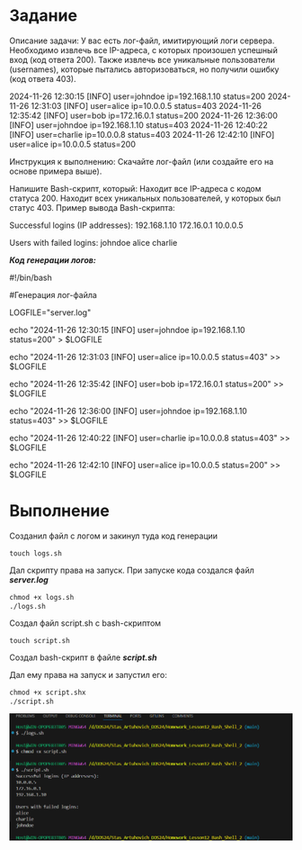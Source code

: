 # Задание 
Описание задачи:
У вас есть лог-файл, имитирующий логи сервера.
Необходимо извлечь все IP-адреса, с которых произошел успешный вход (код ответа 200). Также извлечь все уникальные пользователи (usernames), которые пытались авторизоваться, но получили ошибку (код ответа 403).

2024-11-26 12:30:15 [INFO] user=johndoe ip=192.168.1.10 status=200
2024-11-26 12:31:03 [INFO] user=alice ip=10.0.0.5 status=403
2024-11-26 12:35:42 [INFO] user=bob ip=172.16.0.1 status=200
2024-11-26 12:36:00 [INFO] user=johndoe ip=192.168.1.10 status=403
2024-11-26 12:40:22 [INFO] user=charlie ip=10.0.0.8 status=403
2024-11-26 12:42:10 [INFO] user=alice ip=10.0.0.5 status=200

Инструкция к выполнению:
Скачайте лог-файл (или создайте его на основе примера выше).

Напишите Bash-скрипт, который:
Находит все IP-адреса с кодом статуса 200.
Находит всех уникальных пользователей, у которых был статус 403.
Пример вывода Bash-скрипта:

Successful logins (IP addresses):
192.168.1.10
172.16.0.1
10.0.0.5

Users with failed logins:
johndoe
alice
charlie

***Код генерации логов:***

#!/bin/bash 

#Генерация лог-файла

LOGFILE="server.log"

echo "2024-11-26 12:30:15 [INFO] user=johndoe ip=192.168.1.10 status=200" > $LOGFILE

echo "2024-11-26 12:31:03 [INFO] user=alice ip=10.0.0.5 status=403" >> $LOGFILE

echo "2024-11-26 12:35:42 [INFO] user=bob ip=172.16.0.1 status=200" >> $LOGFILE

echo "2024-11-26 12:36:00 [INFO] user=johndoe ip=192.168.1.10 status=403" >> $LOGFILE

echo "2024-11-26 12:40:22 [INFO] user=charlie ip=10.0.0.8 status=403" >> $LOGFILE

echo "2024-11-26 12:42:10 [INFO] user=alice ip=10.0.0.5 status=200" >> $LOGFILE

# Выполнение

Созданил файл с логом и закинул туда код генерации
```
touch logs.sh
```
Дал скрипту права на запуск. При запуске кода создался файл ***__server.log__***
```
chmod +x logs.sh
./logs.sh
```
Создал файл script.sh с bash-скриптом
```
touch script.sh
```
Создал bash-скрипт в файле ***script.sh*** 

Дал ему права на запуск и запустил его:

```
chmod +x script.shx 
./script.sh 
```
![alt text](image.png)
